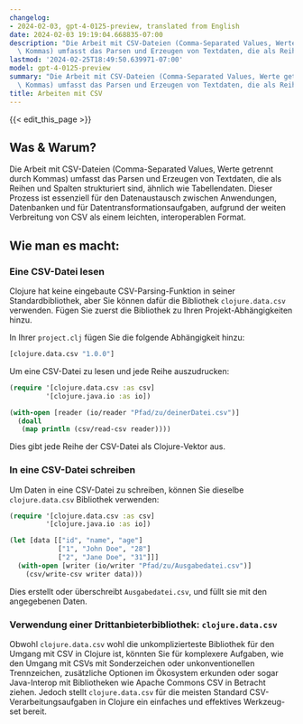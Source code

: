 ```yaml
---
changelog:
- 2024-02-03, gpt-4-0125-preview, translated from English
date: 2024-02-03 19:19:04.668835-07:00
description: "Die Arbeit mit CSV-Dateien (Comma-Separated Values, Werte getrennt durch\
  \ Kommas) umfasst das Parsen und Erzeugen von Textdaten, die als Reihen und Spalten\u2026"
lastmod: '2024-02-25T18:49:50.639971-07:00'
model: gpt-4-0125-preview
summary: "Die Arbeit mit CSV-Dateien (Comma-Separated Values, Werte getrennt durch\
  \ Kommas) umfasst das Parsen und Erzeugen von Textdaten, die als Reihen und Spalten\u2026"
title: Arbeiten mit CSV
---
```


{{< edit_this_page >}}

## Was & Warum?

Die Arbeit mit CSV-Dateien (Comma-Separated Values, Werte getrennt durch Kommas) umfasst das Parsen und Erzeugen von Textdaten, die als Reihen und Spalten strukturiert sind, ähnlich wie Tabellendaten. Dieser Prozess ist essenziell für den Datenaustausch zwischen Anwendungen, Datenbanken und für Datentransformationsaufgaben, aufgrund der weiten Verbreitung von CSV als einem leichten, interoperablen Format.

## Wie man es macht:

### Eine CSV-Datei lesen
Clojure hat keine eingebaute CSV-Parsing-Funktion in seiner Standardbibliothek, aber Sie können dafür die Bibliothek `clojure.data.csv` verwenden. Fügen Sie zuerst die Bibliothek zu Ihren Projekt-Abhängigkeiten hinzu.

In Ihrer `project.clj` fügen Sie die folgende Abhängigkeit hinzu:
```clojure
[clojure.data.csv "1.0.0"]
```
Um eine CSV-Datei zu lesen und jede Reihe auszudrucken:
```clojure
(require '[clojure.data.csv :as csv]
         '[clojure.java.io :as io])

(with-open [reader (io/reader "Pfad/zu/deinerDatei.csv")]
  (doall
   (map println (csv/read-csv reader))))
```
Dies gibt jede Reihe der CSV-Datei als Clojure-Vektor aus.

### In eine CSV-Datei schreiben
Um Daten in eine CSV-Datei zu schreiben, können Sie dieselbe `clojure.data.csv` Bibliothek verwenden:
```clojure
(require '[clojure.data.csv :as csv]
         '[clojure.java.io :as io])

(let [data [["id", "name", "age"]
            ["1", "John Doe", "28"]
            ["2", "Jane Doe", "31"]]]
  (with-open [writer (io/writer "Pfad/zu/Ausgabedatei.csv")]
    (csv/write-csv writer data)))
```
Dies erstellt oder überschreibt `Ausgabedatei.csv`, und füllt sie mit den angegebenen Daten.

### Verwendung einer Drittanbieterbibliothek: `clojure.data.csv`

Obwohl `clojure.data.csv` wohl die unkomplizierteste Bibliothek für den Umgang mit CSV in Clojure ist, könnten Sie für komplexere Aufgaben, wie den Umgang mit CSVs mit Sonderzeichen oder unkonventionellen Trennzeichen, zusätzliche Optionen im Ökosystem erkunden oder sogar Java-Interop mit Bibliotheken wie Apache Commons CSV in Betracht ziehen. Jedoch stellt `clojure.data.csv` für die meisten Standard CSV-Verarbeitungsaufgaben in Clojure ein einfaches und effektives Werkzeug-set bereit.
